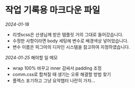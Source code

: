# 작업 기록용 마크다운 파일

_2024-01-18_

- 리셋scss은 선생님께 받은 템플릿 거의 그대로 들어갔습니다.
- 수정한 사항이라면 body 세팅에 변수로 배경색상 넣어었습니다.
- 변수 이름은 피그마의 디자인 시스템을 참고하여 지정하였습니다.

*2024-01-25*
해야할 일 메모
- wrap 100% 바꾸고 inner 감싸서 padding 조정
- comm.css로 합쳐질 때 생기는 오류 해결할 방법 찾기
- 플렉스 포기하고 그냥 요약챕터 나란히 가자...